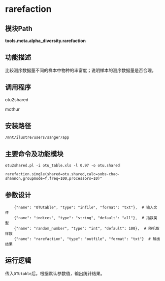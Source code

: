 rarefaction
==========================

模块Path
-----------

**tools.meta.alpha_diversity.rarefaction**

功能描述
-----------------------------------

比较测序数据量不同的样本中物种的丰富度；说明样本的测序数据量是否合理。

调用程序
-----------------------------------

otu2shared

mothur

安装路径
-----------------------------------

`/mnt/ilustre/users/sanger/app`



主要命令及功能模块
-----------------------------------

```
otu2shared.pl -i otu_table.xls -l 0.97 -o otu.shared

rarefaction.single(shared=otu.shared,calc=sobs-chao-shannon,groupmode=f,freq=100,processors=10)"
```

参数设计
-----------------------------------

```
    {"name": "OTUtable", "type": "infile", "format": "txt"},  # 输入文件
    {"name": "indices", "type": "string", "default": "all"},  # 指数类型
    {"name": "random_number", "type": "int", "default": 100},  # 随机取样数   
    {"name": "rarefaction", "type": "outfile", "format": "txt"}  # 输出结果
```

运行逻辑
-----------------------------------

传入`OTUtable`后，根据默认参数值，输出统计结果。
